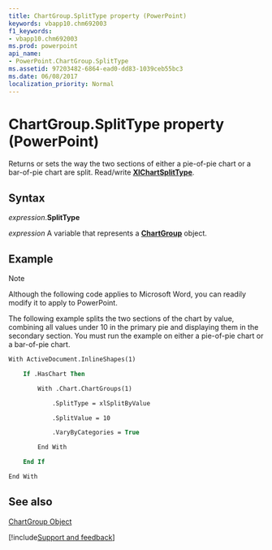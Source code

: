 ```yaml
---
title: ChartGroup.SplitType property (PowerPoint)
keywords: vbapp10.chm692003
f1_keywords:
- vbapp10.chm692003
ms.prod: powerpoint
api_name:
- PowerPoint.ChartGroup.SplitType
ms.assetid: 97203482-6864-ead0-dd83-1039ceb55bc3
ms.date: 06/08/2017
localization_priority: Normal
---
```



# ChartGroup.SplitType property (PowerPoint)

Returns or sets the way the two sections of either a pie-of-pie chart or a bar-of-pie chart are split. Read/write  **[XlChartSplitType](PowerPoint.XlChartSplitType.md)**.


## Syntax

_expression_.**SplitType**

_expression_ A variable that represents a **[ChartGroup](PowerPoint.ChartGroup.md)** object.


## Example




> [!NOTE] 
> Although the following code applies to Microsoft Word, you can readily modify it to apply to PowerPoint.

The following example splits the two sections of the chart by value, combining all values under 10 in the primary pie and displaying them in the secondary section. You must run the example on either a pie-of-pie chart or a bar-of-pie chart. 




```vb
With ActiveDocument.InlineShapes(1)

    If .HasChart Then

        With .Chart.ChartGroups(1)

            .SplitType = xlSplitByValue

            .SplitValue = 10

            .VaryByCategories = True

        End With

    End If

End With
```


## See also


[ChartGroup Object](PowerPoint.ChartGroup.md)

[!include[Support and feedback](~/includes/feedback-boilerplate.md)]